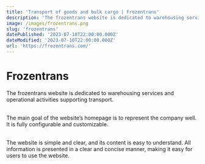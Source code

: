 ```yaml
---
title: 'Transport of goods and bulk cargo | Frozentrans'
description: 'The frozentrans website is dedicated to warehousing services and operational activities supporting transport'
image: /images/frozentrans.png
slug: 'frozentrans'
datePublished: '2023-07-10T22:00:00.000Z'
dateModified: '2023-07-10T22:00:00.000Z'
url: 'https://frozentrans.com/'
---
```


# Frozentrans

The frozentrans website is dedicated to warehousing services and operational activities supporting transport.


\
The main goal of the website’s homepage is to represent the company well. It is fully configurable and customizable.


\
The website is simple and clear, and its content is easy to understand. All information is presented in a clear and concise manner, making it easy for users to use the website.
